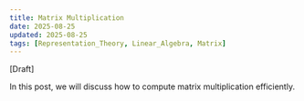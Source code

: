 ```yaml
---
title: Matrix Multiplication
date: 2025-08-25
updated: 2025-08-25
tags: [Representation_Theory, Linear_Algebra, Matrix]
---
```


[Draft]

In this post, we will discuss how to compute matrix multiplication efficiently.